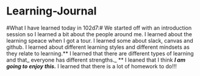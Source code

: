 # Learning-Journal


#What I have learned today in 102d7:#
We started off with an introduction session so I learned a bit about the people around me. 
I  learned  about the learning speace when I got a tour.
I learned some about slack, canvas and github. 
I learned about different learning styles and different mindsets as they relate to learning.** I learned that there are different types of learning and that_ everyone has different strengths._ **
I leaned that I think ***I am going to enjoy this.*** 
I learned that there is a lot of homework to do!!!
